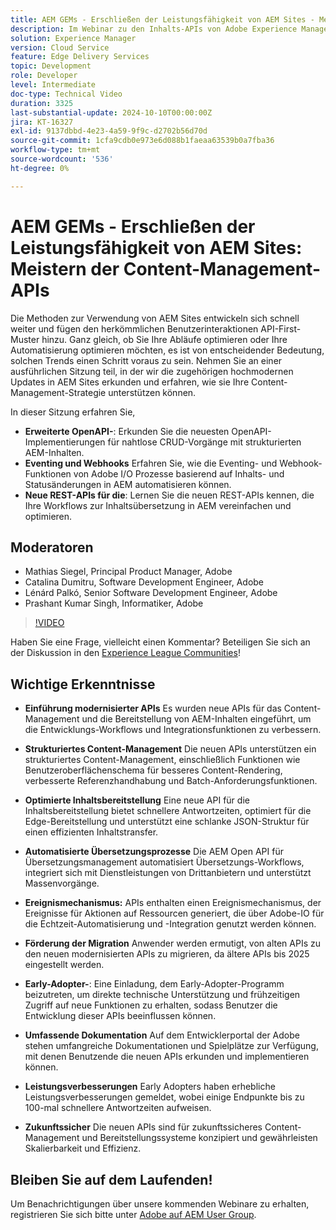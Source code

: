 ```yaml
---
title: AEM GEMs - Erschließen der Leistungsfähigkeit von AEM Sites - Meistern der Content-Management-APIs
description: Im Webinar zu den Inhalts-APIs von Adobe Experience Manager (AEM) wurden neue, modernisierte APIs für verbessertes Content-Management und Bereitstellung eingeführt. ​Die wichtigsten Redner, darunter Matthias, Catalina, Leonard und Prashant, präsentierten die Funktionen dieser APIs, wie strukturiertes Content-Management, optimierte Inhaltsbereitstellung und automatisierte Übersetzungsprozesse. ​Zu den Highlights gehören die neue Funktion des Benutzeroberflächen-Schemas, eine verbesserte Referenzverarbeitung, Batch-Anforderungsfunktionen und eine schnellere API zur Inhaltsbereitstellung. ​Die Teilnehmer wurden ermutigt, diese APIs über die Entwicklerdokumentation der Adobe zu erkunden und dem Early-Adopter-Programm beizutreten, um frühzeitigen Zugriff und direkten technischen Support zu erhalten.
solution: Experience Manager
version: Cloud Service
feature: Edge Delivery Services
topic: Development
role: Developer
level: Intermediate
doc-type: Technical Video
duration: 3325
last-substantial-update: 2024-10-10T00:00:00Z
jira: KT-16327
exl-id: 9137dbbd-4e23-4a59-9f9c-d2702b56d70d
source-git-commit: 1cfa9cdb0e973e6d088b1faeaa63539b0a7fba36
workflow-type: tm+mt
source-wordcount: '536'
ht-degree: 0%

---
```


# AEM GEMs - Erschließen der Leistungsfähigkeit von AEM Sites: Meistern der Content-Management-APIs

Die Methoden zur Verwendung von AEM Sites entwickeln sich schnell weiter und fügen den herkömmlichen Benutzerinteraktionen API-First-Muster hinzu. Ganz gleich, ob Sie Ihre Abläufe optimieren oder Ihre Automatisierung optimieren möchten, es ist von entscheidender Bedeutung, solchen Trends einen Schritt voraus zu sein. Nehmen Sie an einer ausführlichen Sitzung teil, in der wir die zugehörigen hochmodernen Updates in AEM Sites erkunden und erfahren, wie sie Ihre Content-Management-Strategie unterstützen können.

In dieser Sitzung erfahren Sie,

* **Erweiterte OpenAPI-**: Erkunden Sie die neuesten OpenAPI-Implementierungen für nahtlose CRUD-Vorgänge mit strukturierten AEM-Inhalten.
* **Eventing und Webhooks** Erfahren Sie, wie die Eventing- und Webhook-Funktionen von Adobe I/O Prozesse basierend auf Inhalts- und Statusänderungen in AEM automatisieren können.
* **Neue REST-APIs für die**: Lernen Sie die neuen REST-APIs kennen, die Ihre Workflows zur Inhaltsübersetzung in AEM vereinfachen und optimieren.

## Moderatoren

* Mathias Siegel, Principal Product Manager, Adobe
* Catalina Dumitru, Software Development Engineer, Adobe
* Lénárd Palkó, Senior Software Development Engineer, Adobe
* Prashant Kumar Singh, Informatiker, Adobe

>[!VIDEO](https://video.tv.adobe.com/v/3435036/?learn=on)

Haben Sie eine Frage, vielleicht einen Kommentar?  Beteiligen Sie sich an der Diskussion in den [Experience League Communities](https://adobe.ly/4e34grR)!

## Wichtige Erkenntnisse

* **Einführung modernisierter APIs** Es wurden neue APIs für das Content-Management und die Bereitstellung von AEM-Inhalten eingeführt, um die Entwicklungs-Workflows und Integrationsfunktionen zu verbessern.

* **Strukturiertes Content-Management** Die neuen APIs unterstützen ein strukturiertes Content-Management, einschließlich Funktionen wie Benutzeroberflächenschema für besseres Content-Rendering, verbesserte Referenzhandhabung und Batch-Anforderungsfunktionen.

* **Optimierte Inhaltsbereitstellung** Eine neue API für die Inhaltsbereitstellung bietet schnellere Antwortzeiten, optimiert für die Edge-Bereitstellung und unterstützt eine schlanke JSON-Struktur für einen effizienten Inhaltstransfer.

* **Automatisierte Übersetzungsprozesse** Die AEM Open API für Übersetzungsmanagement automatisiert Übersetzungs-Workflows, integriert sich mit Dienstleistungen von Drittanbietern und unterstützt Massenvorgänge.

* **Ereignismechanismus:** APIs enthalten einen Ereignismechanismus, der Ereignisse für Aktionen auf Ressourcen generiert, die über Adobe-IO für die Echtzeit-Automatisierung und -Integration genutzt werden können.

* **Förderung der Migration** Anwender werden ermutigt, von alten APIs zu den neuen modernisierten APIs zu migrieren, da ältere APIs bis 2025 eingestellt werden.

* **Early-Adopter-**: Eine Einladung, dem Early-Adopter-Programm beizutreten, um direkte technische Unterstützung und frühzeitigen Zugriff auf neue Funktionen zu erhalten, sodass Benutzer die Entwicklung dieser APIs beeinflussen können.

* **Umfassende Dokumentation** Auf dem Entwicklerportal der Adobe stehen umfangreiche Dokumentationen und Spielplätze zur Verfügung, mit denen Benutzende die neuen APIs erkunden und implementieren können.

* **Leistungsverbesserungen** Early Adopters haben erhebliche Leistungsverbesserungen gemeldet, wobei einige Endpunkte bis zu 100-mal schnellere Antwortzeiten aufweisen.

* **Zukunftssicher** Die neuen APIs sind für zukunftssicheres Content-Management und Bereitstellungssysteme konzipiert und gewährleisten Skalierbarkeit und Effizienz.

## Bleiben Sie auf dem Laufenden!

Um Benachrichtigungen über unsere kommenden Webinare zu erhalten, registrieren Sie sich bitte unter [Adobe auf AEM User Group](https://aem-augs.adobe.com/).
